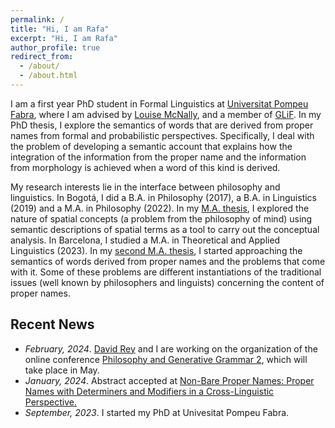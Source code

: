 ```yaml
---
permalink: /
title: "Hi, I am Rafa"
excerpt: "Hi, I am Rafa"
author_profile: true
redirect_from: 
  - /about/
  - /about.html
--- 
```


I am a first year PhD  student in Formal Linguistics at [Universitat Pompeu Fabra](https://www.upf.edu/web/traduccio), where I am advised by [Louise McNally](https://www.upf.edu/web/mcnally), and a member of [GLiF](https://www.upf.edu/web/glif). In my PhD thesis, I explore the semantics of words that are derived from proper names from formal and probabilistic perspectives. Specifically, I deal with the problem of developing a semantic account that explains how the integration of the information from the proper name and the information from morphology is achieved when a word of this kind is derived. 

My research interests lie in the interface between philosophy and linguistics. In Bogotá, I did a B.A. in Philosophy (2017), a B.A. in Linguistics (2019) and a M.A. in Philosophy (2022). In my [M.A.  thesis](https://repositorio.unal.edu.co/handle/unal/81311), I explored the nature of spatial concepts (a problem from the philosophy of mind) using semantic descriptions of spatial terms as a tool to carry out the conceptual analysis. In Barcelona, I studied a M.A. in Theoretical and Applied Linguistics (2023). In my [second M.A. thesis](https://repositori.upf.edu/handle/10230/58002), I started approaching  the semantics of words derived from proper names and the problems that come with it. Some of these problems are different instantiations of the traditional issues (well known by philosophers and linguists) concerning the content of proper names. 

Recent News
------
-	_February, 2024_. [David Rey](https://filosofia.univalle.edu.co/personal/docentes-nombrados/2-filosofia/103-david-alejandro-rey-sampedro) and I are working on the organization of the online conference [Philosophy and Generative Grammar 2](https://sites.google.com/view/philosophy-generative-grammar2/home?authuser=4), which will take place in May.
-	_January, 2024_. Abstract accepted at [Non-Bare Proper Names: Proper Names with Determiners and Modifiers in a Cross-Linguistic Perspective.](https://detmod.github.io/detmodkoln/home.html)
-	_September, 2023_. I started my PhD at Univesitat Pompeu Fabra. 

